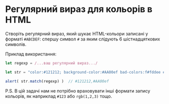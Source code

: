 # Регулярний вираз для кольорів в HTML

Створіть регулярний вираз, який шукає HTML-кольори записані у форматі `#ABCDEF`: спершу символ `#` за яким слідують 6 шістнадцяткових символів.

Приклад використання:

```js
let regexp = /...ваш регулярний вираз.../

let str = "color:#121212; background-color:#AA00ef bad-colors:f#fddee #fd2 #12345678";

alert( str.match(regexp) )  // #121212,#AA00ef
```

P.S. В цій задачі нам не потрібно враховувати інші формати запису кольорів, як наприклад `#123` або `rgb(1,2,3)` тощо.
